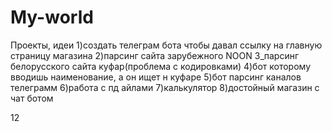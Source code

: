 # My-world
Проекты, идеи
1)создать телеграм бота чтобы давал ссылку на главную страницу магазина
2)парсинг сайта зарубежного NOON
3_парсинг белорусского сайта куфар(проблема с кодировками)
4)бот которому вводишь наименование, а он ищет н куфаре
5)бот парсинг каналов телеграмм
6)работа с пд айлами
7)калькулятор
8)достойный магазин с чат ботом

12
